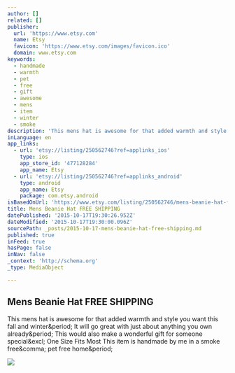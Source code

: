 ```yaml
---
author: []
related: []
publisher:
  url: 'https://www.etsy.com'
  name: Etsy
  favicon: 'https://www.etsy.com/images/favicon.ico'
  domain: www.etsy.com
keywords:
  - handmade
  - warmth
  - pet
  - free
  - gift
  - awesome
  - mens
  - item
  - winter
  - smoke
description: 'This mens hat is awesome for that added warmth and style you want this fall and winter. It will go great with just about anything you own already. This would also make a wonderful gift for someone special! One Size Fits Most This item is handmade by me in a smoke free, pet free home.'
inLanguage: en
app_links:
  - url: 'etsy://listing/250562746?ref=applinks_ios'
    type: ios
    app_store_id: '477128284'
    app_name: Etsy
  - url: 'etsy://listing/250562746?ref=applinks_android'
    type: android
    app_name: Etsy
    package: com.etsy.android
isBasedOnUrl: 'https://www.etsy.com/listing/250562746/mens-beanie-hat-free-shipping?ref=shop_home_active_6'
title: Mens Beanie Hat FREE SHIPPING
datePublished: '2015-10-17T19:30:26.952Z'
dateModified: '2015-10-17T19:30:00.096Z'
sourcePath: _posts/2015-10-17-mens-beanie-hat-free-shipping.md
published: true
inFeed: true
hasPage: false
inNav: false
_context: 'http://schema.org'
_type: MediaObject

---
```

<article style=""><h1>Mens Beanie Hat FREE SHIPPING</h1><p>This mens hat is awesome for that added warmth and style you want this fall and winter&amp;period; It will go great with just about anything you own already&amp;period; This would also make a wonderful gift for someone special&amp;excl; One Size Fits Most This item is handmade by me in a smoke free&amp;comma; pet free home&amp;period;</p><img src="https://img1.etsystatic.com/102/0/6569462/il_570xN.844115091_gb9z.jpg" /></article>